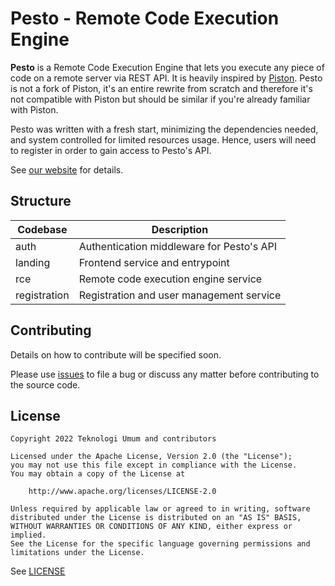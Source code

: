 # Pesto - Remote Code Execution Engine

**Pesto** is a Remote Code Execution Engine that lets you execute any piece of code on a remote server via REST API. It is heavily inspired by [Piston](https://github.com/engineer-man/piston). Pesto is not a fork of Piston, it's an entire rewrite from scratch and therefore it's not compatible with Piston but should be similar if you're already familiar with Piston.

Pesto was written with a fresh start, minimizing the dependencies needed, and system controlled for limited resources usage. Hence, users will need to register in order to gain access to Pesto's API.

See [our website](https://pesto.teknologiumum.com) for details.

## Structure

| Codebase     | Description                               |
| ------------ | ----------------------------------------- |
| auth         | Authentication middleware for Pesto's API |
| landing      | Frontend service and entrypoint           |
| rce          | Remote code execution engine service      |
| registration | Registration and user management service  |

## Contributing

Details on how to contribute will be specified soon.

Please use [issues](https://github.com/teknologi-umum/pesto/issues) to file a bug or discuss any matter before contributing to the source code.

## License

```
Copyright 2022 Teknologi Umum and contributors

Licensed under the Apache License, Version 2.0 (the "License");
you may not use this file except in compliance with the License.
You may obtain a copy of the License at

    http://www.apache.org/licenses/LICENSE-2.0

Unless required by applicable law or agreed to in writing, software
distributed under the License is distributed on an "AS IS" BASIS,
WITHOUT WARRANTIES OR CONDITIONS OF ANY KIND, either express or implied.
See the License for the specific language governing permissions and
limitations under the License.
```

See [LICENSE](./LICENSE)